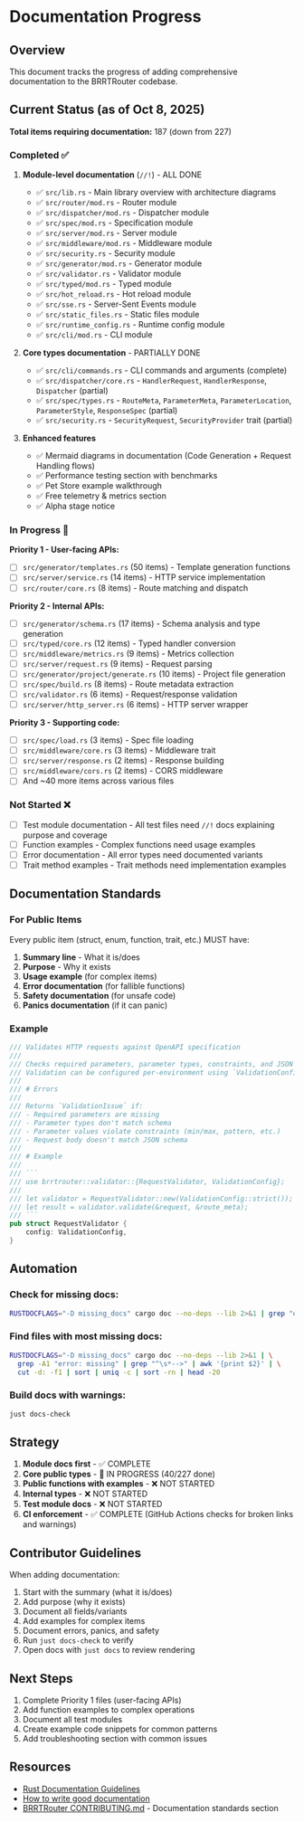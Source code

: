 # Documentation Progress

## Overview

This document tracks the progress of adding comprehensive documentation to the BRRTRouter codebase.

## Current Status (as of Oct 8, 2025)

**Total items requiring documentation:** 187 (down from 227)

### Completed ✅

1. **Module-level documentation** (`//!`) - ALL DONE
   - ✅ `src/lib.rs` - Main library overview with architecture diagrams
   - ✅ `src/router/mod.rs` - Router module
   - ✅ `src/dispatcher/mod.rs` - Dispatcher module
   - ✅ `src/spec/mod.rs` - Specification module
   - ✅ `src/server/mod.rs` - Server module
   - ✅ `src/middleware/mod.rs` - Middleware module
   - ✅ `src/security.rs` - Security module
   - ✅ `src/generator/mod.rs` - Generator module
   - ✅ `src/validator.rs` - Validator module
   - ✅ `src/typed/mod.rs` - Typed module
   - ✅ `src/hot_reload.rs` - Hot reload module
   - ✅ `src/sse.rs` - Server-Sent Events module
   - ✅ `src/static_files.rs` - Static files module
   - ✅ `src/runtime_config.rs` - Runtime config module
   - ✅ `src/cli/mod.rs` - CLI module

2. **Core types documentation** - PARTIALLY DONE
   - ✅ `src/cli/commands.rs` - CLI commands and arguments (complete)
   - ✅ `src/dispatcher/core.rs` - `HandlerRequest`, `HandlerResponse`, `Dispatcher` (partial)
   - ✅ `src/spec/types.rs` - `RouteMeta`, `ParameterMeta`, `ParameterLocation`, `ParameterStyle`, `ResponseSpec` (partial)
   - ✅ `src/security.rs` - `SecurityRequest`, `SecurityProvider` trait (partial)

3. **Enhanced features**
   - ✅ Mermaid diagrams in documentation (Code Generation + Request Handling flows)
   - ✅ Performance testing section with benchmarks
   - ✅ Pet Store example walkthrough
   - ✅ Free telemetry & metrics section
   - ✅ Alpha stage notice

### In Progress 🚧

**Priority 1 - User-facing APIs:**
- [ ] `src/generator/templates.rs` (50 items) - Template generation functions
- [ ] `src/server/service.rs` (14 items) - HTTP service implementation
- [ ] `src/router/core.rs` (8 items) - Route matching and dispatch

**Priority 2 - Internal APIs:**
- [ ] `src/generator/schema.rs` (17 items) - Schema analysis and type generation
- [ ] `src/typed/core.rs` (12 items) - Typed handler conversion
- [ ] `src/middleware/metrics.rs` (9 items) - Metrics collection
- [ ] `src/server/request.rs` (9 items) - Request parsing
- [ ] `src/generator/project/generate.rs` (10 items) - Project file generation
- [ ] `src/spec/build.rs` (8 items) - Route metadata extraction
- [ ] `src/validator.rs` (6 items) - Request/response validation
- [ ] `src/server/http_server.rs` (6 items) - HTTP server wrapper

**Priority 3 - Supporting code:**
- [ ] `src/spec/load.rs` (3 items) - Spec file loading
- [ ] `src/middleware/core.rs` (3 items) - Middleware trait
- [ ] `src/server/response.rs` (2 items) - Response building
- [ ] `src/middleware/cors.rs` (2 items) - CORS middleware
- [ ] And ~40 more items across various files

### Not Started ❌

- [ ] Test module documentation - All test files need `//!` docs explaining purpose and coverage
- [ ] Function examples - Complex functions need usage examples
- [ ] Error documentation - All error types need documented variants
- [ ] Trait method examples - Trait methods need implementation examples

## Documentation Standards

### For Public Items

Every public item (struct, enum, function, trait, etc.) MUST have:

1. **Summary line** - What it is/does
2. **Purpose** - Why it exists
3. **Usage example** (for complex items)
4. **Error documentation** (for fallible functions)
5. **Safety documentation** (for unsafe code)
6. **Panics documentation** (if it can panic)

### Example

```rust
/// Validates HTTP requests against OpenAPI specification
///
/// Checks required parameters, parameter types, constraints, and JSON body schemas.
/// Validation can be configured per-environment using `ValidationConfig`.
///
/// # Errors
///
/// Returns `ValidationIssue` if:
/// - Required parameters are missing
/// - Parameter types don't match schema
/// - Parameter values violate constraints (min/max, pattern, etc.)
/// - Request body doesn't match JSON schema
///
/// # Example
///
/// ```
/// use brrtrouter::validator::{RequestValidator, ValidationConfig};
///
/// let validator = RequestValidator::new(ValidationConfig::strict());
/// let result = validator.validate(&request, &route_meta);
/// ```
pub struct RequestValidator {
    config: ValidationConfig,
}
```

## Automation

### Check for missing docs:

```bash
RUSTDOCFLAGS="-D missing_docs" cargo doc --no-deps --lib 2>&1 | grep "error: missing" | wc -l
```

### Find files with most missing docs:

```bash
RUSTDOCFLAGS="-D missing_docs" cargo doc --no-deps --lib 2>&1 | \
  grep -A1 "error: missing" | grep "^\s*-->" | awk '{print $2}' | \
  cut -d: -f1 | sort | uniq -c | sort -rn | head -20
```

### Build docs with warnings:

```bash
just docs-check
```

## Strategy

1. **Module docs first** - ✅ COMPLETE
2. **Core public types** - 🚧 IN PROGRESS (40/227 done)
3. **Public functions with examples** - ❌ NOT STARTED
4. **Internal types** - ❌ NOT STARTED
5. **Test module docs** - ❌ NOT STARTED
6. **CI enforcement** - ✅ COMPLETE (GitHub Actions checks for broken links and warnings)

## Contributor Guidelines

When adding documentation:

1. Start with the summary (what it is/does)
2. Add purpose (why it exists)
3. Document all fields/variants
4. Add examples for complex items
5. Document errors, panics, and safety
6. Run `just docs-check` to verify
7. Open docs with `just docs` to review rendering

## Next Steps

1. Complete Priority 1 files (user-facing APIs)
2. Add function examples to complex operations
3. Document all test modules
4. Create example code snippets for common patterns
5. Add troubleshooting section with common issues

## Resources

- [Rust Documentation Guidelines](https://rust-lang.github.io/rfcs/1574-more-api-documentation-conventions.html)
- [How to write good documentation](https://doc.rust-lang.org/rustdoc/how-to-write-documentation.html)
- [BRRTRouter CONTRIBUTING.md](../CONTRIBUTING.md) - Documentation standards section

